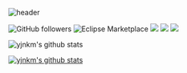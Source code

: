 ![header](https://capsule-render.vercel.app/api?type=shark&color=timeAuto&text=Hello,New%World&height=200&fontSize=100)




<img alt="GitHub followers" src="https://img.shields.io/github/followers/yjnkm?style=social">
<img alt="Eclipse Marketplace" src="https://img.shields.io/eclipse-marketplace/last-update/yjnkm">
<img src="https://img.shields.io/badge/-Python-3776AB?style=flat&logo=Python&logoColor=white"/>
<img src="https://img.shields.io/badge/-R-276DC3?style=flat&logo=R&logoColor=white"/>
<a href="https://hits.seeyoufarm.com"><img src="https://hits.seeyoufarm.com/api/count/incr/badge.svg?url=https%3A%2F%2Fgithub.com%2Fyjnkm%2Fhit-counter&count_bg=%2379C83D&title_bg=%23555555&icon=&icon_color=%23E7E7E7&title=hits&edge_flat=false"/></a>


![yjnkm's github stats](https://github-readme-stats.vercel.app/api?username=yjnkm&show_icons=true)


[![yjnkm's github stats](https://github-readme-stats.vercel.app/api/top-langs/?username=yjnkm&show_icons=true&hide_border=true&title_color=004386&icon_color=004386&layout=compact)](https://github.com/yjnkm)


<!--
**yjnkm/yjnkm** is a ✨ _special_ ✨ repository because its `README.md` (this file) appears on your GitHub profile.

Here are some ideas to get you started:

- 🔭 I’m currently working on ...
- 🌱 I’m currently learning ...
- 👯 I’m looking to collaborate on ...
- 🤔 I’m looking for help with ...
- 💬 Ask me about ...
- 📫 How to reach me: ...
- 😄 Pronouns: ...
- ⚡ Fun fact: ...
-->



